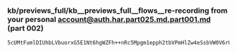 ### kb/previews_full/kb__previews_full__flows__re-recording from your personal account@auth.har.part025.md.part001.md (part 002)

```md
5cUMtFumlDIUhbLVbuorxG5E1Nt6hgWZFh++nRc5Mpgm1epph2tbVPmHlZw4eSsbVW0V6rUNMhtd11szwx+VoviUaH/RVca2xZPuBGTK/2
```

```
